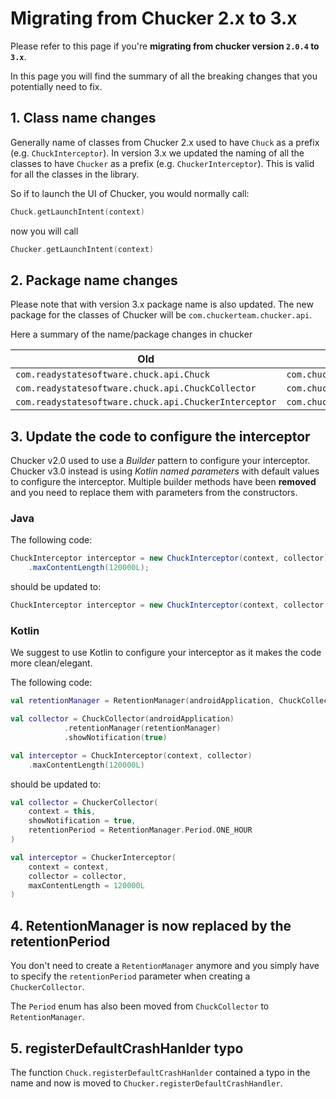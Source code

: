 # Migrating from Chucker 2.x to 3.x

Please refer to this page if you're **migrating from chucker version `2.0.4` to `3.x`**.

In this page you will find the summary of all the breaking changes that you potentially need to fix.

## 1. Class name changes

Generally name of classes from Chucker 2.x used to have `Chuck` as a prefix (e.g. `ChuckInterceptor`). In version 3.x we updated the naming of all the classes to have `Chucker` as a prefix (e.g. `ChuckerInterceptor`). This is valid for all the classes in the library.

So if to launch the UI of Chucker, you would normally call:

```kotlin
Chuck.getLaunchIntent(context)
```

now you will call

```kotlin
Chucker.getLaunchIntent(context)
```

## 2. Package name changes

Please note that with version 3.x package name is also updated. The new package for the classes of Chucker will be `com.chuckerteam.chucker.api`.

Here a summary of the name/package changes in chucker

| Old | New |
| --- | --- |
| `com.readystatesoftware.chuck.api.Chuck` | `com.chuckerteam.chucker.api.Chucker` |
| `com.readystatesoftware.chuck.api.ChuckCollector` | `com.chuckerteam.chucker.api.ChuckerCollector` |
| `com.readystatesoftware.chuck.api.ChuckerInterceptor` | `com.chuckerteam.chucker.api.ChuckerInterceptor` |

## 3. Update the code to configure the interceptor

Chucker v2.0 used to use a _Builder_ pattern to configure your interceptor. Chucker v3.0 instead is using _Kotlin named parameters_ with default values to configure the interceptor. Multiple builder methods have been **removed** and you need to replace them with parameters from the constructors.

### Java

The following code:

```java
ChuckInterceptor interceptor = new ChuckInterceptor(context, collector)
    .maxContentLength(120000L);
```

should be updated to:

```java
ChuckInterceptor interceptor = new ChuckInterceptor(context, collector, 120000)
```

### Kotlin

We suggest to use Kotlin to configure your interceptor as it makes the code more clean/elegant.

The following code:

```kotlin
val retentionManager = RetentionManager(androidApplication, ChuckCollector.Period.ONE_WEEK)

val collector = ChuckCollector(androidApplication)
            .retentionManager(retentionManager)
            .showNotification(true)

val interceptor = ChuckInterceptor(context, collector)
    .maxContentLength(120000L)
```

should be updated to:

```kotlin
val collector = ChuckerCollector(
    context = this,
    showNotification = true,
    retentionPeriod = RetentionManager.Period.ONE_HOUR
)

val interceptor = ChuckerInterceptor(
    context = context,
    collector = collector,
    maxContentLength = 120000L
)
```

## 4. RetentionManager is now replaced by the retentionPeriod

You don't need to create a `RetentionManager` anymore and you simply have to specify the `retentionPeriod` parameter when creating a `ChuckerCollector`.

The `Period` enum has also been moved from `ChuckCollector` to `RetentionManager`.

## 5. registerDefaultCrashHanlder typo

The function `Chuck.registerDefaultCrashHanlder` contained a typo in the name and now is moved to `Chucker.registerDefaultCrashHandler`.